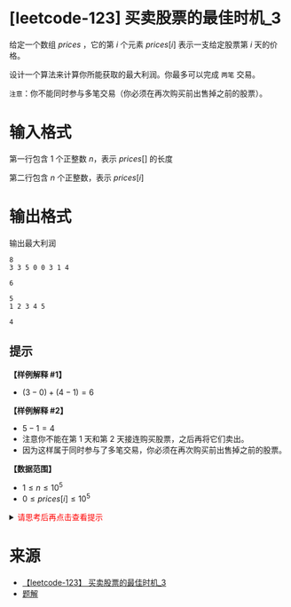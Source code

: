 # [leetcode-123] 买卖股票的最佳时机_3

给定一个数组 $prices$ ，它的第 $i$ 个元素 $prices[i]$ 表示一支给定股票第 $i$ 天的价格。

设计一个算法来计算你所能获取的最大利润。你最多可以完成 `两笔` 交易。

`注意`：你不能同时参与多笔交易（你必须在再次购买前出售掉之前的股票）。

# 输入格式

第一行包含 $1$ 个正整数 $n$，表示 $prices[]$ 的长度

第二行包含 $n$ 个正整数，表示 $prices[i]$

# 输出格式

输出最大利润

```input1
8
3 3 5 0 0 3 1 4
```

```output1
6
```

```input2
5
1 2 3 4 5
```

```output2
4
```

## 提示
**【样例解释 #1】**
- $(3 - 0) + (4 - 1) = 6$

**【样例解释 #2】**
- $5 - 1 = 4$
- 注意你不能在第 1 天和第 2 天接连购买股票，之后再将它们卖出。   
- 因为这样属于同时参与了多笔交易，你必须在再次购买前出售掉之前的股票。

**【数据范围】**
- $1 \leq n \leq 10^5$
- $0 \leq prices[i] \leq 10^5$

<details>
<summary><font color="#FF0000">请思考后再点击查看提示</font></summary>

</details>

# 来源
* [【leetcode-123】 买卖股票的最佳时机_3](https://leetcode.cn/problems/best-time-to-buy-and-sell-stock-iii/description/)
* [题解](https://leetcode.cn/problems/best-time-to-buy-and-sell-stock-iii/solutions/552695/mai-mai-gu-piao-de-zui-jia-shi-ji-iii-by-wrnt)